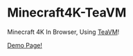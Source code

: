 # Minecraft4K-TeaVM

Minecraft 4K In Browser, Using [TeaVM](https://teavm.org)!

[Demo Page!](https://mc4k.pages.dev)
